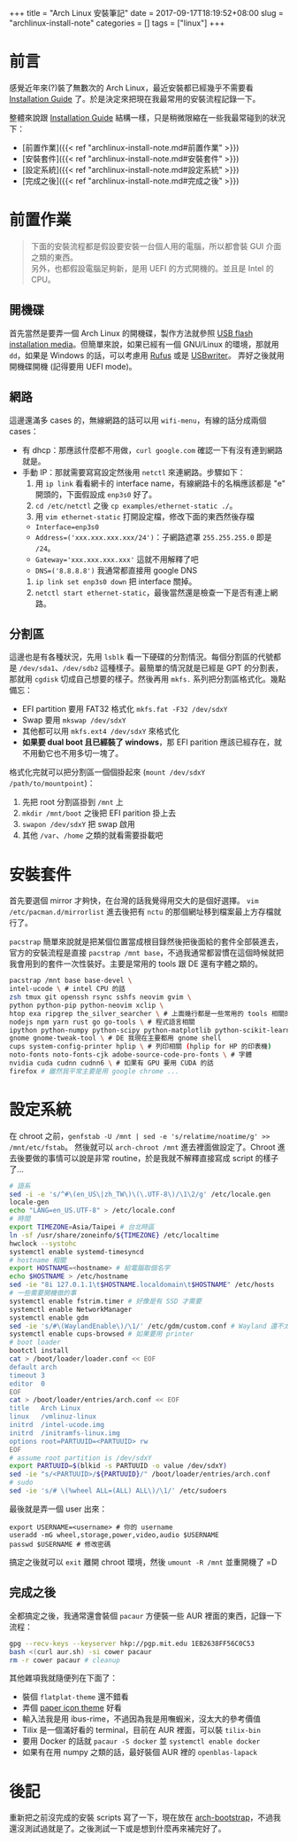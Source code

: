 +++
title = "Arch Linux 安裝筆記"
date = 2017-09-17T18:19:52+08:00
slug = "archlinux-install-note"
categories = []
tags = ["linux"]
+++

# 前言

感覺近年來(?)裝了無數次的 Arch Linux，最近安裝都已經幾乎不需要看 [Installation Guide][install-guide] 了。於是決定來把現在我最常用的安裝流程記錄一下。

整體來說跟 [Installation Guide][install-guide] 結構一樣，只是稍微限縮在一些我最常碰到的狀況下：

- [前置作業]({{< ref "archlinux-install-note.md#前置作業" >}})
- [安裝套件]({{< ref "archlinux-install-note.md#安裝套件" >}})
- [設定系統]({{< ref "archlinux-install-note.md#設定系統" >}})
- [完成之後]({{< ref "archlinux-install-note.md#完成之後" >}})

<!--more-->

# 前置作業

> 下面的安裝流程都是假設要安裝一台個人用的電腦，所以都會裝 GUI 介面之類的東西。  
> 另外，也都假設電腦足夠新，是用 UEFI 的方式開機的。並且是 Intel 的 CPU。

## 開機碟
首先當然是要弄一個 Arch Linux 的開機碟，製作方法就參照 [USB flash installation media](https://wiki.archlinux.org/index.php/USB_flash_installation_media)。但簡單來說，如果已經有一個 GNU/Linux 的環境，那就用 `dd`，如果是 Windows 的話，可以考慮用 [Rufus](https://rufus.akeo.ie/) 或是 [USBwriter](https://sourceforge.net/p/usbwriter/wiki/Documentation/)。
弄好之後就用開機碟開機 (記得要用 UEFI mode)。

## 網路
這邊還滿多 cases 的，無線網路的話可以用 `wifi-menu`，有線的話分成兩個 cases：

- 有 dhcp：那應該什麼都不用做，`curl google.com` 確認一下有沒有連到網路就是。
- 手動 IP：那就需要寫寫設定然後用 `netctl` 來連網路。步驟如下：
  1. 用 `ip link` 看看網卡的 interface name，有線網路卡的名稱應該都是 "e" 開頭的，下面假設成 `enp3s0` 好了。
  1. `cd /etc/netctl` 之後 `cp examples/ethernet-static ./`。
  1. 用 `vim ethernet-static` 打開設定檔，修改下面的東西然後存檔
    - `Interface=enp3s0`
    - `Address=('xxx.xxx.xxx.xxx/24')`：子網路遮罩 `255.255.255.0` 即是 `/24`。
    - `Gateway='xxx.xxx.xxx.xxx'` 這就不用解釋了吧
    - `DNS=('8.8.8.8')` 我通常都直接用 google DNS
  1. `ip link set enp3s0 down` 把 interface 關掉。
  1. `netctl start ethernet-static`，最後當然還是檢查一下是否有連上網路。

## 分割區

這邊也是有各種狀況，先用 `lsblk` 看一下硬碟的分割情況。每個分割區的代號都是 `/dev/sda1`、`/dev/sdb2` 這種樣子。最簡單的情況就是已經是 GPT 的分割表，那就用 `cgdisk` 切成自己想要的樣子。然後再用 `mkfs.` 系列把分割區格式化。幾點備忘：

- EFI partition 要用 FAT32 格式化 `mkfs.fat -F32 /dev/sdxY`
- Swap 要用 `mkswap /dev/sdxY`
- 其他都可以用 `mkfs.ext4 /dev/sdxY` 來格式化
- **如果要 dual boot 且已經裝了 windows**，那 EFI parition 應該已經存在，就不用動它也不用多切一塊了。

格式化完就可以把分割區一個個掛起來 (`mount /dev/sdxY /path/to/mountpoint`)：

1. 先把 root 分割區掛到 `/mnt` 上
2. `mkdir /mnt/boot` 之後把 EFI parition 掛上去
3. `swapon /dev/sdxY` 把 swap 啟用
4. 其他 `/var`、`/home` 之類的就看需要掛載吧

# 安裝套件

首先要選個 mirror 才夠快，在台灣的話我覺得用交大的是個好選擇。
`vim /etc/pacman.d/mirrorlist` 進去後把有 `nctu` 的那個網址移到檔案最上方存檔就行了。

`pacstrap` 簡單來說就是把某個位置當成根目錄然後把後面給的套件全部裝進去，官方的安裝流程是直接 `pacstrap /mnt base`，不過我通常都習慣在這個時候就把我會用到的套件一次性裝好。主要是常用的 tools 跟 DE 還有字體之類的。

```bash
pacstrap /mnt base base-devel \
intel-ucode \ # intel CPU 的話
zsh tmux git openssh rsync sshfs neovim gvim \
python python-pip python-neovim xclip \
htop exa ripgrep the_silver_searcher \ # 上面幾行都是一些常用的 tools 相關的東西
nodejs npm yarn rust go go-tools \ # 程式語言相關
ipython python-numpy python-scipy python-matplotlib python-scikit-learn \ # python 常用
gnome gnome-tweak-tool \ # DE 我現在主要都用 gnome shell
cups system-config-printer hplip \ # 列印相關 (hplip for HP 的印表機)
noto-fonts noto-fonts-cjk adobe-source-code-pro-fonts \ # 字體
nvidia cuda cudnn cudnn6 \ # 如果有 GPU 要用 CUDA 的話
firefox # 雖然我平常主要是用 google chrome ...
```

# 設定系統

在 chroot 之前，`genfstab -U /mnt | sed -e 's/relatime/noatime/g' >> /mnt/etc/fstab`。
然後就可以 `arch-chroot /mnt` 進去裡面做設定了。Chroot 進去後要做的事情可以說是非常 routine，於是我就不解釋直接寫成 script 的樣子了...

```bash
# 語系
sed -i -e 's/^#\(en_US\|zh_TW\)\(\.UTF-8\)/\1\2/g' /etc/locale.gen
locale-gen
echo "LANG=en_US.UTF-8" > /etc/locale.conf
# 時間
export TIMEZONE=Asia/Taipei # 台北時區
ln -sf /usr/share/zoneinfo/${TIMEZONE} /etc/localtime
hwclock --systohc
systemctl enable systemd-timesyncd
# hostname 相關
export HOSTNAME=<hostname> # 給電腦取個名字
echo $HOSTNAME > /etc/hostname
sed -ie "8i 127.0.1.1\t$HOSTNAME.localdomain\t$HOSTNAME" /etc/hosts
# 一些需要開機做的事
systemctl enable fstrim.timer # 好像是有 SSD 才需要
systemctl enable NetworkManager
systemctl enable gdm
sed -ie 's/#\(WaylandEnable\)/\1/' /etc/gdm/custom.conf # Wayland 還不太穩...
systemctl enable cups-browsed # 如果要用 printer
# boot loader
bootctl install
cat > /boot/loader/loader.conf << EOF
default	arch
timeout	3
editor	0
EOF
cat > /boot/loader/entries/arch.conf << EOF
title	Arch Linux
linux	/vmlinuz-linux
initrd	/intel-ucode.img
initrd	/initramfs-linux.img
options root=PARTUUID=<PARTUUID> rw
EOF
# assume root partition is /dev/sdxY
export PARTUUID=$(blkid -s PARTUUID -o value /dev/sdxY)
sed -ie "s/<PARTUUID>/${PARTUUID}/" /boot/loader/entries/arch.conf
# sudo
sed -ie 's/# \(%wheel ALL=(ALL) ALL\)/\1/' /etc/sudoers
```

最後就是弄一個 user 出來：

```
export USERNAME=<username> # 你的 username
useradd -mG wheel,storage,power,video,audio $USERNAME
passwd $USERNAME # 修改密碼
```

搞定之後就可以 `exit` 離開 chroot 環境，然後 `umount -R /mnt` 並重開機了 =D

## 完成之後

全都搞定之後，我通常還會裝個 `pacaur` 方便裝一些 AUR 裡面的東西，記錄一下流程：

```bash
gpg --recv-keys --keyserver hkp://pgp.mit.edu 1EB2638FF56C0C53
bash <(curl aur.sh) -si cower pacaur
rm -r cower pacaur # cleanup
```

其他雜項我就隨便列在下面了：

- 裝個 `flatplat-theme` 還不錯看
- 弄個 [paper icon theme](https://github.com/snwh/paper-icon-theme) 好看
- 輸入法我是用 ibus-rime，不過因為我是用嘸蝦米，沒太大的參考價值
- Tilix 是一個滿好看的 terminal，目前在 AUR 裡面，可以裝 `tilix-bin`
- 要用 Docker 的話就 `pacaur -S docker` 並 `systemctl enable docker`
- 如果有在用 numpy 之類的話，最好裝個 AUR 裡的 `openblas-lapack`

# 後記

重新把之前沒完成的安裝 scripts 寫了一下，現在放在 [arch-bootstrap](https://github.com/leomao/arch-bootstrap)，不過我還沒測試過就是了。之後測試一下或是想到什麼再來補完好了。

[install-guide]: https://wiki.archlinux.org/index.php/installation_guide
[modeline]: # ( vim: set cc=0 tw=0: )
